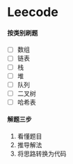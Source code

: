 # Leecode
#### 按类别刷题

-   [ ] 数组
-   [ ] 链表
-   [ ] 栈
-   [ ] 堆
-   [ ] 队列
-   [ ] 二叉树
-   [ ] 哈希表

#### 解题三步

1.  看懂题目
2.  推导解法
3.  将思路转换为代码